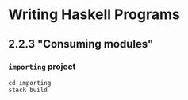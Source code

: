 # Writing Haskell Programs

## 2.2.3 "Consuming modules"

### `importing` project

```
cd importing
stack build
```
